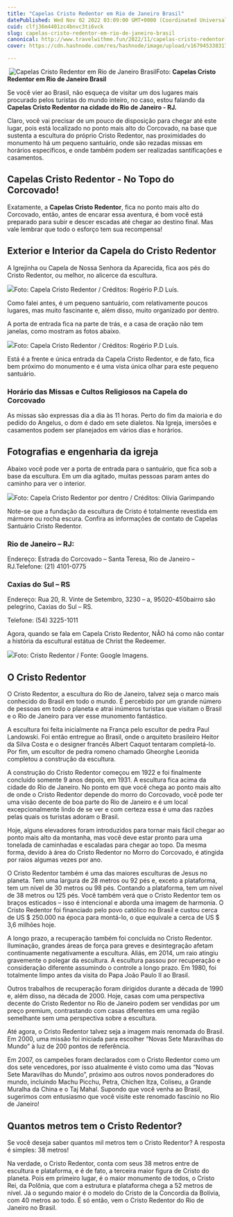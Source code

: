 ```yaml
---
title: "Capelas Cristo Redentor em Rio de Janeiro Brasil"
datePublished: Wed Nov 02 2022 03:09:00 GMT+0000 (Coordinated Universal Time)
cuid: clfj36m4401zc4bnvc3ti6vck
slug: capelas-cristo-redentor-em-rio-de-janeiro-brasil
canonical: http://www.travelwithme.fun/2022/11/capelas-cristo-redentor-em-rio-de.html
cover: https://cdn.hashnode.com/res/hashnode/image/upload/v1679453383177/1eb3dc07-f9a3-4d3c-9a09-ef4af42232f6.png

---
```


 ![Capelas Cristo Redentor em Rio de Janeiro Brasil](https://cdn.hashnode.com/res/hashnode/image/upload/v1679453371855/c34f78a6-d48d-4bb7-b92b-142abaee5022.png)Foto: **Capelas Cristo Redentor em Rio de Janeiro Brasil**

Se você vier ao Brasil, não esqueça de visitar um dos lugares mais procurado pelos turistas do mundo inteiro, no caso, estou falando da **Capelas Cristo Redentor na cidade do Rio de Janeiro - RJ.**

Claro, você vai precisar de um pouco de disposição para chegar até este lugar, pois está localizado no ponto mais alto do Corcovado, na base que sustenta a escultura do próprio Cristo Redentor, nas proximidades do monumento há um pequeno santuário, onde são rezadas missas em horários específicos, e onde também podem ser realizadas santificações e casamentos.

**Capelas Cristo Redentor - No Topo do Corcovado!**
---------------------------------------------------

Exatamente, a **Capelas Cristo Redentor**, fica no ponto mais alto do Corcovado, então, antes de encarar essa aventura, é bom você está preparado para subir e descer escadas até chegar ao destino final. Mas vale lembrar que todo o esforço tem sua recompensa!

**Exterior e Interior da Capela do Cristo Redentor**
----------------------------------------------------

A Igrejinha ou Capela de Nossa Senhora da Aparecida, fica aos pés do Cristo Redentor, ou melhor, no alicerce da escultura.

![](https://cdn.hashnode.com/res/hashnode/image/upload/v1679453374502/8a909049-941b-49d7-bb7a-5a41b7ecc0b3.png)Foto: Capela Cristo Redentor / Créditos: Rogério P.D Luís.

Como falei antes, é um pequeno santuário, com relativamente poucos lugares, mas muito fascinante e, além disso, muito organizado por dentro.

A porta de entrada fica na parte de trás, e a casa de oração não tem janelas, como mostram as fotos abaixo.

![](https://cdn.hashnode.com/res/hashnode/image/upload/v1679453377493/bcbe363c-10ea-46f5-a6cd-4c89f92f5e99.png)Foto: Capela Cristo Redentor / Créditos: Rogério P.D Luís.

Está é a frente e única entrada da Capela Cristo Redentor, e de fato, fica bem próximo do monumento e é uma vista única olhar para este pequeno santuário.

### **Horário das Missas e Cultos Religiosos na Capela do Corcovado**

As missas são expressas dia a dia às 11 horas. Perto do fim da maioria e do pedido do Angelus, o dom é dado em sete dialetos. Na Igreja, imersões e casamentos podem ser planejados em vários dias e horários.

**Fotografias e engenharia da igreja**
--------------------------------------

Abaixo você pode ver a porta de entrada para o santuário, que fica sob a base da escultura. Em um dia agitado, muitas pessoas param antes do caminho para ver o interior.

![](https://cdn.hashnode.com/res/hashnode/image/upload/v1679453379539/5d18f1a7-0cfc-4a8d-b0a4-b129051d6d6c.jpeg)Foto: Capela Cristo Redentor por dentro / Créditos: Olívia Garimpando

Note-se que a fundação da escultura de Cristo é totalmente revestida em mármore ou rocha escura. Confira as informações de contato de Capelas Santuário Cristo Redentor.

### **Rio de Janeiro – RJ:**

Endereço: Estrada do Corcovado – Santa Teresa, Rio de Janeiro – RJ.Telefone: (21) 4101-0775

### **Caxias do Sul – RS**

Endereço: Rua 20, R. Vinte de Setembro, 3230 – a, 95020-450bairro são pelegrino, Caxias do Sul – RS.

Telefone: (54) 3225-1011

Agora, quando se fala em Capela Cristo Redentor, NÃO há como não contar a história da escultural estátua de Christ the Redeemer.

![](https://cdn.hashnode.com/res/hashnode/image/upload/v1679453381576/3842b8b1-67db-4068-863a-e8f653da1e4c.png)Foto: Cristo Redentor / Fonte: Google Imagens.

**O Cristo Redentor**
---------------------

O Cristo Redentor, a escultura do Rio de Janeiro, talvez seja o marco mais conhecido do Brasil em todo o mundo. É percebido por um grande número de pessoas em todo o planeta e atrai inúmeros turistas que visitam o Brasil e o Rio de Janeiro para ver esse munomento fantástico.

A escultura foi feita inicialmente na França pelo escultor de pedra Paul Landowski. Foi então entregue ao Brasil, onde o arquiteto brasileiro Heitor da Silva Costa e o designer francês Albert Caquot tentaram completá-lo. Por fim, um escultor de pedra romeno chamado Gheorghe Leonida completou a construção da escultura.

A construção do Cristo Redentor começou em 1922 e foi finalmente concluído somente 9 anos depois, em 1931. A escultura fica acima da cidade do Rio de Janeiro. No ponto em que você chega ao ponto mais alto de onde o Cristo Redentor depende do morro do Corcovado, você pode ter uma visão decente de boa parte do Rio de Janeiro e é um local excepcionalmente lindo de se ver e com certeza essa é uma das razões pelas quais os turistas adoram o Brasil.

Hoje, alguns elevadores foram introduzidos para tornar mais fácil chegar ao ponto mais alto da montanha, mas você deve estar pronto para uma tonelada de caminhadas e escaladas para chegar ao topo. Da mesma forma, devido à área do Cristo Redentor no Morro do Corcovado, é atingida por raios algumas vezes por ano.

O Cristo Redentor também é uma das maiores esculturas de Jesus no planeta. Tem uma largura de 28 metros ou 92 pés e, exceto a plataforma, tem um nível de 30 metros ou 98 pés. Contando a plataforma, tem um nível de 38 metros ou 125 pés. Você também verá que o Cristo Redentor tem os braços esticados – isso é intencional e aborda uma imagem de harmonia. O Cristo Redentor foi financiado pelo povo católico no Brasil e custou cerca de US $ 250.000 na época para montá-lo, o que equivale a cerca de US $ 3,6 milhões hoje.

A longo prazo, a recuperação também foi concluída no Cristo Redentor. Iluminação, grandes áreas de força para greves e desintegração afetam continuamente negativamente a escultura. Aliás, em 2014, um raio atingiu gravemente o polegar da escultura. A escultura passou por recuperação e consideração diferente assumindo o controle a longo prazo. Em 1980, foi totalmente limpo antes da visita do Papa João Paulo II ao Brasil.

Outros trabalhos de recuperação foram dirigidos durante a década de 1990 e, além disso, na década de 2000. Hoje, casas com uma perspectiva decente do Cristo Redentor no Rio de Janeiro podem ser vendidas por um preço premium, contrastando com casas diferentes em uma região semelhante sem uma perspectiva sobre a escultura.

Até agora, o Cristo Redentor talvez seja a imagem mais renomada do Brasil. Em 2000, uma missão foi iniciada para escolher “Novas Sete Maravilhas do Mundo” à luz de 200 pontos de referência.

Em 2007, os campeões foram declarados com o Cristo Redentor como um dos sete vencedores, por isso atualmente é visto como uma das “Novas Sete Maravilhas do Mundo”, próximo aos outros novos ponderadores do mundo, incluindo Machu Picchu, Petra, Chichen Itza, Coliseu, a Grande Muralha da China e o Taj Mahal. Supondo que você venha ao Brasil, sugerimos com entusiasmo que você visite este renomado fascínio no Rio de Janeiro!

**Quantos metros tem o Cristo Redentor?**
-----------------------------------------

Se você deseja saber quantos mil metros tem o Cristo Redentor? A resposta é simples: 38 metros!

Na verdade, o Cristo Redentor, conta com seus 38 metros entre de escultura e plataforma, e é de fato, a terceira maior figura de Cristo do planeta. Pois em primeiro lugar, é o maior monumento de todos, o Cristo Rei, da Polônia, que com a estrutura e plataforma chega a 52 metros de nível. Já o segundo maior é o modelo do Cristo de la Concordia da Bolívia, com 40 metros ao todo. É só então, vem o Cristo Redentor do Rio de Janeiro no Brasil.